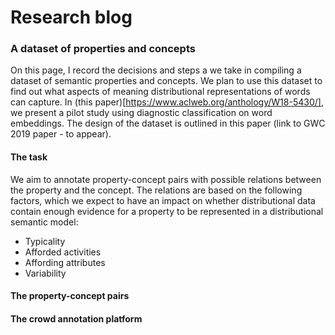 # Research blog

### A dataset of properties and concepts

On this page, I record the decisions and steps a we take in compiling a dataset of semantic properties and concepts. We plan to use this dataset to find out what aspects of meaning distributional representations of words can capture. In (this paper)[https://www.aclweb.org/anthology/W18-5430/], we present a pilot study using diagnostic classification on word embeddings. The design of the dataset is outlined in this paper (link to GWC 2019 paper - to appear).

#### The task

We aim to annotate property-concept pairs with possible relations between the property and the concept. The relations are based on the following factors, which we expect to have an impact on whether distributional data contain enough evidence for a property to be represented in a distributional semantic model:

* Typicality
* Afforded activities
* Affording attributes
* Variability



#### The property-concept pairs


#### The crowd annotation platform
